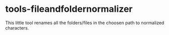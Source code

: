 tools-fileandfoldernormalizer
=============================

This little tool renames all the folders/files in the choosen path to normalized characters.
